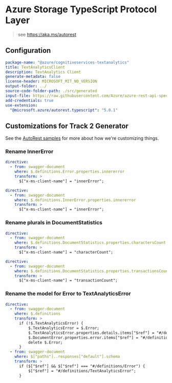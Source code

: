 # Azure Storage TypeScript Protocol Layer

> see https://aka.ms/autorest

## Configuration

```yaml
package-name: "@azure/cognitiveservices-textanalytics"
title: TextAnalyticsClient
description: TextAnalytics Client
generate-metadata: false
license-header: MICROSOFT_MIT_NO_VERSION
output-folder: ../
source-code-folder-path: ./src/generated
input-file: https://raw.githubusercontent.com/Azure/azure-rest-api-specs/master/specification/cognitiveservices/data-plane/TextAnalytics/preview/v3.0-preview.1/TextAnalytics.json
add-credentials: true
use-extension:
  "@microsoft.azure/autorest.typescript": "5.0.1"
```

## Customizations for Track 2 Generator

See the [AutoRest samples](https://github.com/Azure/autorest/tree/master/Samples/3b-custom-transformations)
for more about how we're customizing things.

### Rename InnerError

```yaml
directive:
  - from: swagger-document
    where: $.definitions.Error.properties.innererror
    transform: >
      $["x-ms-client-name"] = "innerError";
```

```yaml
directive:
  - from: swagger-document
    where: $.definitions.InnerError.properties.innererror
    transform: >
      $["x-ms-client-name"] = "innerError";
```

### Rename plurals in DocumentStatistics

```yaml
directive:
  - from: swagger-document
    where: $.definitions.DocumentStatistics.properties.charactersCount
    transform: >
      $["x-ms-client-name"] = "characterCount";
```

```yaml
directive:
  - from: swagger-document
    where: $.definitions.DocumentStatistics.properties.transactionsCount
    transform: >
      $["x-ms-client-name"] = "transactionCount";
```

### Rename the model for Error to TextAnalyticsError

```yaml
directive:
  - from: swagger-document
    where: $.definitions
    transform: >
      if (!$.TextAnalyticsError) {
          $.TextAnalyticsError = $.Error;
          $.TextAnalyticsError.properties.details.items["$ref"] = "#/definitions/TextAnalyticsError";
          $.DocumentError.properties.error.items["$ref"] = "#/definitions/TextAnalyticsError";
          delete $.Error;
      }
  - from: swagger-document
    where: $["paths"]..responses["default"].schema
    transform: >
      if ($["$ref"] && $["$ref"] === "#/definitions/Error") {
          $["$ref"] = "#/definitions/TextAnalyticsError";
      }
```
